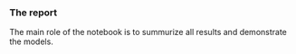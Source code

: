 ### The report
The main role of the notebook is to summurize all results and demonstrate the models.


